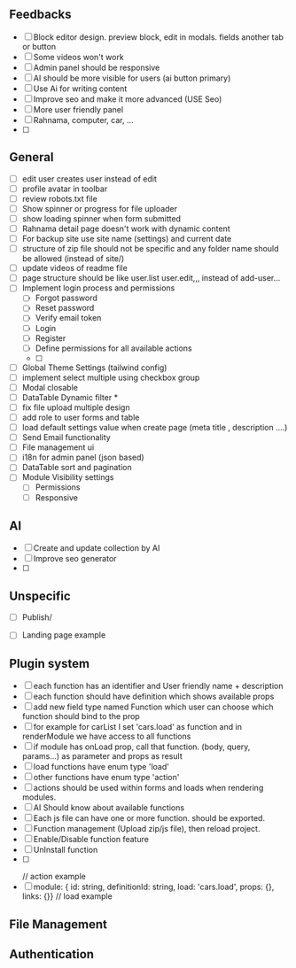 ## Feedbacks
- [ ] Block editor design. preview block, edit in modals. fields another tab or button
- [ ] Some videos won't work
- [ ] Admin panel should be responsive
- [ ] AI should be more visible for users (ai button primary)
- [ ] Use Ai for writing content
- [ ] Improve seo and make it more advanced (USE Seo)
- [ ] More user friendly panel
- [ ] Rahnama, computer, car, ...
- [ ] 

## General
- [ ] edit user creates user instead of edit
- [ ] profile avatar in toolbar
- [ ] review robots.txt file
- [ ] Show spinner or progress for file uploader
- [ ] show loading spinner when form submitted
- [ ] Rahnama detail page doesn't work with dynamic content
- [ ] For backup site use site name (settings) and current date
- [ ] structure of zip file should not be specific and any folder name should be allowed (instead of site/)
- [ ] update videos of readme file
- [ ] page structure should be like user.list user.edit,,, instead of add-user...
- [ ] Implement login process and permissions
    - [ ] Forgot password
    - [ ] Reset password
    - [ ] Verify email token
    - [ ] Login
    - [ ] Register
    - [ ] Define permissions for all available actions
    - [ ] 
- [ ] Global Theme Settings (tailwind config)
- [ ] implement select multiple using checkbox group
- [ ] Modal closable
- [ ] DataTable Dynamic filter *
- [ ] fix file upload multiple design
- [ ] add role to user forms and table
- [ ] load default settings value when create page (meta title , description ....)
- [ ] Send Email functionality
- [ ] File management ui
- [ ] i18n for admin panel (json based)
- [ ] DataTable sort and pagination
- [ ] Module Visibility settings 
    - [ ] Permissions
    - [ ] Responsive

## AI
- [ ] Create and update collection by AI
- [ ] Improve seo generator
- [ ]   

## Unspecific
- [ ] Publish/
- [ ] Landing page example


## Plugin system
- [ ] each function has an identifier and User friendly name + description
- [ ] each function should have definition which shows available props
- [ ] add new field type named Function which user can choose which function should bind to the prop
- [ ] for example for carList I set 'cars.load' as function and in renderModule we have access to all functions
- [ ] if module has onLoad prop, call that function. (body, query, params...) as parameter and props as result
- [ ] load functions have enum type 'load'
- [ ] other functions have enum type 'action'
- [ ] actions should be used within forms and loads when rendering modules.
- [ ] AI Should know about available functions 
- [ ] Each js file can have one or more function. should be exported.
- [ ] Function management (Upload zip/js file), then reload project.
- [ ] Enable/Disable function feature
- [ ] UnInstall function
- [ ] <form method="POST" action="contact_us.send_message"></form> // action example
- [ ] module: { id: string, definitionId: string, load: 'cars.load', props: {}, links: {}}  // load example

## File Management

## Authentication
